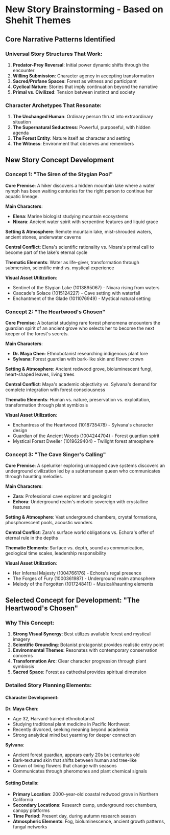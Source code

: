 # New Story Brainstorming - Based on Shehit Themes

## Core Narrative Patterns Identified

### Universal Story Structures That Work:
1. **Predator-Prey Reversal**: Initial power dynamic shifts through the encounter
2. **Willing Submission**: Character agency in accepting transformation
3. **Sacred/Profane Spaces**: Forest as witness and participant
4. **Cyclical Nature**: Stories that imply continuation beyond the narrative
5. **Primal vs. Civilized**: Tension between instinct and society

### Character Archetypes That Resonate:
1. **The Unchanged Human**: Ordinary person thrust into extraordinary situation
2. **The Supernatural Seductress**: Powerful, purposeful, with hidden agenda
3. **The Forest Entity**: Nature itself as character and setting
4. **The Witness**: Environment that observes and remembers

## New Story Concept Development

### Concept 1: "The Siren of the Stygian Pool"
**Core Premise**: A hiker discovers a hidden mountain lake where a water nymph has been waiting centuries for the right person to continue her aquatic lineage.

**Main Characters**: 
- **Elena**: Marine biologist studying mountain ecosystems
- **Nixara**: Ancient water spirit with serpentine features and liquid grace

**Setting & Atmosphere**: Remote mountain lake, mist-shrouded waters, ancient stones, underwater caverns

**Central Conflict**: Elena's scientific rationality vs. Nixara's primal call to become part of the lake's eternal cycle

**Thematic Elements**: Water as life-giver, transformation through submersion, scientific mind vs. mystical experience

**Visual Asset Utilization**: 
- Sentinel of the Stygian Lake (1013895067) - Nixara rising from waters
- Cascade's Solace (1015124227) - Cave setting with waterfall
- Enchantment of the Glade (1011076949) - Mystical natural setting

### Concept 2: "The Heartwood's Chosen"
**Core Premise**: A botanist studying rare forest phenomena encounters the guardian spirit of an ancient grove who selects her to become the next keeper of the forest's secrets.

**Main Characters**:
- **Dr. Maya Chen**: Ethnobotanist researching indigenous plant lore
- **Sylvana**: Forest guardian with bark-like skin and flower crown

**Setting & Atmosphere**: Ancient redwood grove, bioluminescent fungi, heart-shaped leaves, living trees

**Central Conflict**: Maya's academic objectivity vs. Sylvana's demand for complete integration with forest consciousness

**Thematic Elements**: Human vs. nature, preservation vs. exploitation, transformation through plant symbiosis

**Visual Asset Utilization**:
- Enchantress of the Heartwood (1018735478) - Sylvana's character design
- Guardian of the Ancient Woods (1004244704) - Forest guardian spirit
- Mystical Forest Dweller (1019629404) - Twilight forest atmosphere

### Concept 3: "The Cave Singer's Calling" 
**Core Premise**: A spelunker exploring unmapped cave systems discovers an underground civilization led by a subterranean queen who communicates through haunting melodies.

**Main Characters**:
- **Zara**: Professional cave explorer and geologist  
- **Echora**: Underground realm's melodic sovereign with crystalline features

**Setting & Atmosphere**: Vast underground chambers, crystal formations, phosphorescent pools, acoustic wonders

**Central Conflict**: Zara's surface world obligations vs. Echora's offer of eternal rule in the depths

**Thematic Elements**: Surface vs. depth, sound as communication, geological time scales, leadership responsibility

**Visual Asset Utilization**:
- Her Infernal Majesty (1004766176) - Echora's regal presence
- The Forges of Fury (1000361987) - Underground realm atmosphere
- Melody of the Forgotten (1017248411) - Musical/haunting elements

## Selected Concept for Development: "The Heartwood's Chosen"

### Why This Concept:
1. **Strong Visual Synergy**: Best utilizes available forest and mystical imagery
2. **Scientific Grounding**: Botanist protagonist provides realistic entry point
3. **Environmental Themes**: Resonates with contemporary conservation concerns
4. **Transformation Arc**: Clear character progression through plant symbiosis
5. **Sacred Space**: Forest as cathedral provides spiritual dimension

### Detailed Story Planning Elements:

#### Character Development:
**Dr. Maya Chen**: 
- Age 32, Harvard-trained ethnobotanist
- Studying traditional plant medicine in Pacific Northwest
- Recently divorced, seeking meaning beyond academia
- Strong analytical mind but yearning for deeper connection

**Sylvana**:
- Ancient forest guardian, appears early 20s but centuries old
- Bark-textured skin that shifts between human and tree-like
- Crown of living flowers that change with seasons
- Communicates through pheromones and plant chemical signals

#### Setting Details:
- **Primary Location**: 2000-year-old coastal redwood grove in Northern California
- **Secondary Locations**: Research camp, underground root chambers, canopy platforms
- **Time Period**: Present day, during autumn research season
- **Atmospheric Elements**: Fog, bioluminescence, ancient growth patterns, fungal networks
